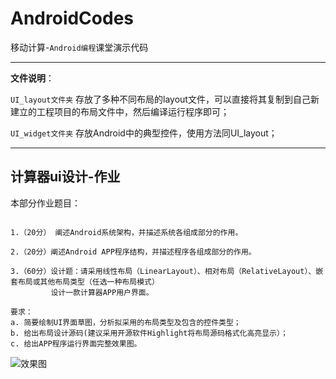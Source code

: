 # AndroidCodes


移动计算-`Android编程`课堂演示代码

---

**文件说明**：

`UI_layout文件夹` 存放了多种不同布局的layout文件，可以直接将其复制到自己新建立的工程项目的布局文件中，然后编译运行程序即可；

`UI_widget文件夹` 存放Android中的典型控件，使用方法同UI_layout；

----

## 计算器ui设计-作业

本部分作业题目：

```

1.（20分） 阐述Android系统架构，并描述系统各组成部分的作用。

2.（20分）阐述Android APP程序结构，并描述程序各组成部分的作用。

3.（60分）设计题：请采用线性布局（LinearLayout）、相对布局（RelativeLayout）、嵌套布局或其他布局类型（任选一种布局模式）
         设计一款计算器APP用户界面。

要求：
a. 简要绘制UI界面草图，分析拟采用的布局类型及包含的控件类型；
b. 给出布局设计源码(建议采用开源软件Highlight将布局源码格式化高亮显示）；
c. 给出APP程序运行界面完整效果图。

```
![效果图](https://github.com/tsingke/AndroidCodes/blob/master/1_UI/Calculate/%E8%AE%A1%E7%AE%97%E5%99%A8UI%E8%AE%BE%E8%AE%A1.png)

